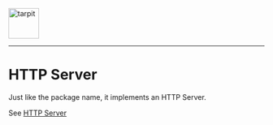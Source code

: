 <p>
    <a href="https://www.tarpit.cc">
        <img src="https://www.tarpit.cc/assets/tarpit.svg" alt="tarpit" height="60">
    </a>
</p>

---

# HTTP Server

Just like the package name, it implements an HTTP Server.

See [HTTP Server](https://www.tarpit.cc/2-http-server)
